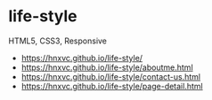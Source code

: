 # life-style
HTML5, CSS3, Responsive


* https://hnxvc.github.io/life-style/
* https://hnxvc.github.io/life-style/aboutme.html
* https://hnxvc.github.io/life-style/contact-us.html
* https://hnxvc.github.io/life-style/page-detail.html
